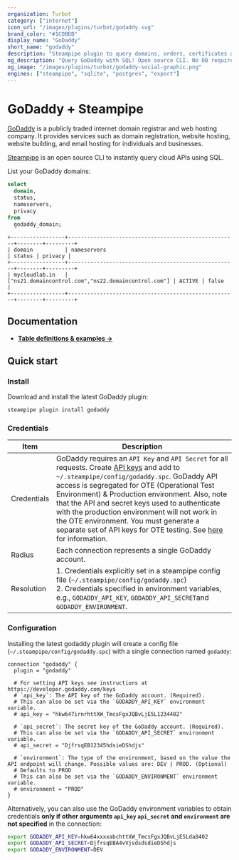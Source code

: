 ```yaml
---
organization: Turbot
category: ["internet"]
icon_url: "/images/plugins/turbot/godaddy.svg"
brand_color: "#1CDBDB"
display_name: "GoDaddy"
short_name: "godaddy"
description: "Steampipe plugin to query domains, orders, certificates and more from GoDaddy."
og_description: "Query GoDaddy with SQL! Open source CLI. No DB required."
og_image: "/images/plugins/turbot/godaddy-social-graphic.png"
engines: ["steampipe", "sqlite", "postgres", "export"]
---
```


# GoDaddy + Steampipe

[GoDaddy](https://godaddy.com) is a publicly traded internet domain registrar and web hosting company. It provides services such as domain registration, website hosting, website building, and email hosting for individuals and businesses.

[Steampipe](https://steampipe.io) is an open source CLI to instantly query cloud APIs using SQL.

List your GoDaddy domains:

```sql
select
  domain,
  status,
  nameservers,
  privacy
from
  godaddy_domain;
```

```
+-----------------+-----------------------------------------------------+--------+---------+
| domain          | nameservers                                         | status | privacy |
+-----------------+-----------------------------------------------------+--------+---------+
| mycloudlab.in   | ["ns21.domaincontrol.com","ns22.domaincontrol.com"] | ACTIVE | false   |
+-----------------+-----------------------------------------------------+--------+---------+
```

## Documentation

- **[Table definitions & examples →](/plugins/turbot/godaddy/tables)**

## Quick start

### Install

Download and install the latest GoDaddy plugin:

```sh
steampipe plugin install godaddy
```

### Credentials

| Item        | Description                                                                                                                                                                                                                                                                                                                                           |
| ----------- | ----------------------------------------------------------------------------------------------------------------------------------------------------------------------------------------------------------------------------------------------------------------------------------------------------------------------------------------------------- |
| Credentials | GoDaddy requires an  `API Key` and `API Secret` for all requests. Create [API keys](https://developer.godaddy.com/keys) and add to `~/.steampipe/config/godaddy.spc`.  GoDaddy API access is segregated for OTE (Operational Test Environment) & Production environment. Also, note that the API and secret keys used to authenticate with the production environment will not work in the OTE environment. You must generate a separate set of API keys for OTE testing. See [here](https://developer.godaddy.com/getstarted) for information. |                                                                                                                                                                                 |                                                                                                                                                                                                                                                                   |
| Radius  | Each connection represents a single GoDaddy account.                                                                                                                             |
| Resolution  | 1. Credentials explicitly set in a steampipe config file (`~/.steampipe/config/godaddy.spc`)<br />2. Credentials specified in environment variables, e.g., `GODADDY_API_KEY`, `GODADDY_API_SECRET`and `GODADDY_ENVIRONMENT`.

### Configuration

Installing the latest godaddy plugin will create a config file (`~/.steampipe/config/godaddy.spc`) with a single connection named `godaddy`:

```hcl
connection "godaddy" {
  plugin = "godaddy"

  # For setting API keys see instructions at https://developer.godaddy.com/keys
  # `api_key`: The API key of the GoDaddy account. (Required).
  # This can also be set via the `GODADDY_API_KEY` environment variable.
  # api_key = "hkw647irnrhttXW_TmcsFgxJQBvLjE5L1234402"

  # `api_secret`: The secret key of the GoDaddy account. (Required).
  # This can also be set via the `GODADDY_API_SECRET` environment variable.
  # api_secret = "DjfrsqEB12345hdsieDShdjs"

  # `environment`: The type of the environment, based on the value the API endpoint will change. Possible values are: DEV | PROD. (Optional)
  # Defaults to PROD
  # This can also be set via the `GODADDY_ENVIRONMENT` environment variable.
  # environment = "PROD"
}
```

Alternatively, you can also use the GoDaddy environment variables to obtain credentials **only if other arguments `api_key`  `api_secret` and `environment` are not specified** in the connection:

```sh
export GODADDY_API_KEY=hkw64xxxxabchttXW_TmcsFgxJQBvLjE5Lda8402
export GODADDY_API_SECRET=DjfrsqEBA4vVjsdsdsdieDShdjs
export GODADDY_ENVIRONMENT=DEV
```



